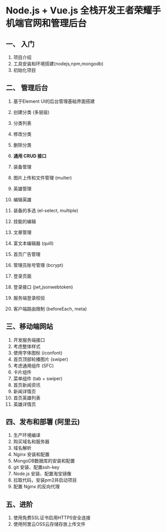 # Node.js + Vue.js 全栈开发王者荣耀手机端官网和管理后台

## 一、 入门
1. 项目介绍
2. 工具安装和环境搭建(nodejs,npm,mongodb)
3. 初始化项目

## 二、 管理后台
1. 基于Element UI的后台管理基础界面搭建

2. 创建分类 (多层级)
3. 分类列表
4. 修改分类
5. 删除分类

6. **通用 CRUD 接口**

7. 装备管理
8. 图片上传和文件管理 (multer)

9. 英雄管理
10. 编辑英雄
11. 装备的多选 (el-select, multiple)
12. 技能的编辑

13. 文章管理
14. 富文本编辑器 (quill)

15. 首页广告管理

16. 管理员账号管理 (bcrypt)
17. 登录页面
18. 登录接口 (jwt,jsonwebtoken)
19. 服务端登录校验
20. 客户端路由限制 (beforeEach, meta)

## 三、移动端网站

1. 开发服务端接口
2. 考虑整体样式
3. 使用字体图标 (iconfont)
4. 首页顶部轮播图片 (swiper)
5. 考虑通用组件 (SFC)
6. 卡片组件
7. 菜单组件 (tab + swiper)
8. 首页新闻资讯
9. 新闻详情页
10. 首页英雄列表
11. 英雄详情页

## 四、发布和部署 (阿里云)

1. 生产环境编译
2. 购买域名和服务器
3. 域名解析
4. Nginx 安装和配置
5. MongoDB数据库的安装和配置
6. git 安装、配置ssh-key
7. Node.js 安装、配置淘宝镜像
8. 拉取代码，安装pm2并启动项目
9. 配置 Nginx 的反向代理

## 五、进阶
1. 使用免费SSL证书启用HTTPS安全连接
2. 使用阿里云OSS云存储存放上传文件